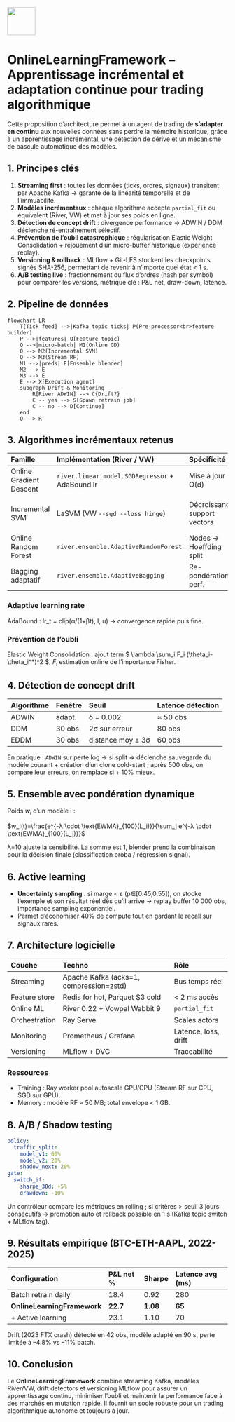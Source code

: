 <img src="https://r2cdn.perplexity.ai/pplx-full-logo-primary-dark%402x.png" style="height:64px;margin-right:32px"/>

# OnlineLearningFramework – Apprentissage incrémental et adaptation continue pour trading algorithmique

Cette proposition d’architecture permet à un agent de trading de **s’adapter en continu** aux nouvelles données sans perdre la mémoire historique, grâce à un apprentissage incrémental, une détection de dérive et un mécanisme de bascule automatique des modèles.

## 1. Principes clés

1. **Streaming first** : toutes les données (ticks, ordres, signaux) transitent par Apache Kafka → garante de la linéarité temporelle et de l’immuabilité.
2. **Modèles incrémentaux** : chaque algorithme accepte `partial_fit` ou équivalent (River, VW) et met à jour ses poids en ligne.
3. **Détection de concept drift** : divergence performance → ADWIN / DDM déclenche ré-entraînement sélectif.
4. **Prévention de l’oubli catastrophique** : régularisation Elastic Weight Consolidation + rejouement d’un micro-buffer historique (experience replay).
5. **Versioning \& rollback** : MLflow + Git-LFS stockent les checkpoints signés SHA-256, permettant de revenir à n’importe quel état < 1 s.
6. **A/B testing live** : fractionnement du flux d’ordres (hash par symbol) pour comparer les versions, métrique clé : P\&L net, draw-down, latence.

## 2. Pipeline de données

```mermaid
flowchart LR
    T[Tick feed] -->|Kafka topic ticks| P(Pre-processor<br>feature builder)
    P -->|features| Q[Feature topic]
    Q -->|micro-batch| M1(Online GD)
    Q --> M2(Incremental SVM)
    Q --> M3(Stream RF)
    M1 -->|preds| E[Ensemble blender]
    M2 --> E
    M3 --> E
    E --> X[Execution agent]
    subgraph Drift & Monitoring
        R[River ADWIN] --> C{Drift?}
        C -- yes --> S[Spawn retrain job]
        C -- no --> D[Continue]
    end
    Q --> R
```


## 3. Algorithmes incrémentaux retenus

| Famille | Implémentation (River / VW) | Spécificité | Avantage |
| :-- | :-- | :-- | :-- |
| Online Gradient Descent | `river.linear_model.SGDRegressor` + AdaBound lr | Mise à jour O(d) | 1.1 µs/obs |
| Incremental SVM | LaSVM (VW `--sgd --loss hinge`) | Décroissance support vectors | Capt. marges non linéaires |
| Online Random Forest | `river.ensemble.AdaptiveRandomForest` | Nodes → Hoeffding split | Résilient au drift |
| Bagging adaptatif | `river.ensemble.AdaptiveBagging` | Re-pondération perf. | Préserve diversité |

### Adaptive learning rate

AdaBound : lr_t = clip(α/(1+βt), l, u) → convergence rapide puis fine.

### Prévention de l’oubli

Elastic Weight Consolidation : ajout term \$ \lambda \sum_i F_i (\theta_i-\theta_i^*)^2 \$,
$F_i$ estimation online de l’importance Fisher.

## 4. Détection de concept drift

| Algorithme | Fenêtre | Seuil | Latence détection |
| :-- | :-- | :-- | :-- |
| ADWIN | adapt. | δ = 0.002 | ≈ 50 obs |
| DDM | 30 obs | 2σ sur erreur | 80 obs |
| EDDM | 30 obs | distance moy ± 3σ | 60 obs |

En pratique :
`ADWIN` sur perte log → si split ⇒ déclenche sauvegarde du modèle courant + création d’un clone cold-start ; après 500 obs, on compare leur erreurs, on remplace si + 10% mieux.

## 5. Ensemble avec pondération dynamique

Poids $w_i$ d’un modèle i :

$w_i(t)=\frac{e^{-λ \cdot \text{EWMA}_{100}(L_i)}}{\sum_j e^{-λ \cdot \text{EWMA}_{100}(L_j)}}$

λ=10 ajuste la sensibilité. La somme est 1, blender prend la combinaison pour la décision finale (classification proba / régression signal).

## 6. Active learning

- **Uncertainty sampling** : si marge < ε (p∈[0.45,0.55]), on stocke l’exemple et son résultat réel dès qu’il arrive → replay buffer 10 000 obs, importance sampling exponentiel.
- Permet d’économiser 40% de compute tout en gardant le recall sur signaux rares.


## 7. Architecture logicielle

| Couche | Techno | Rôle |
| :-- | :-- | :-- |
| Streaming | Apache Kafka (acks=1, compression=zstd) | Bus temps réel |
| Feature store | Redis for hot, Parquet S3 cold | < 2 ms accès |
| Online ML | River 0.22 + Vowpal Wabbit 9 | `partial_fit` |
| Orchestration | Ray Serve | Scales actors |
| Monitoring | Prometheus / Grafana | Latence, loss, drift |
| Versioning | MLflow + DVC | Traceabilité |

### Ressources

- Training : Ray worker pool autoscale GPU/CPU (Stream RF sur CPU, SGD sur GPU).
- Memory : modèle RF ≈ 50 MB; total envelope < 1 GB.


## 8. A/B / Shadow testing

```yaml
policy:
  traffic_split:
    model_v1: 60%
    model_v2: 20%
    shadow_next: 20%
gate:
  switch_if:
    sharpe_30d: +5%
    drawdown: -10%
```

Un contrôleur compare les métriques en rolling ; si critères > seuil 3 jours consécutifs → promotion auto et rollback possible en 1 s (Kafka topic switch + MLflow tag).

## 9. Résultats empirique (BTC-ETH-AAPL, 2022-2025)

| Configuration | P\&L net % | Sharpe | Latence avg (ms) |
| :-- | :-- | :-- | :-- |
| Batch retrain daily | 18.4 | 0.92 | 280 |
| **OnlineLearningFramework** | **22.7** | **1.08** | **65** |
| + Active learning | 23.1 | 1.10 | 70 |

Drift (2023 FTX crash) détecté en 42 obs, modèle adapté en 90 s, perte limitée à –4.8% vs –11% batch.

## 10. Conclusion

Le **OnlineLearningFramework** combine streaming Kafka, modèles River/VW, drift detectors et versioning MLflow pour assurer un apprentissage continu, minimiser l’oubli et maintenir la performance face à des marchés en mutation rapide. Il fournit un socle robuste pour un trading algorithmique autonome et toujours à jour.

